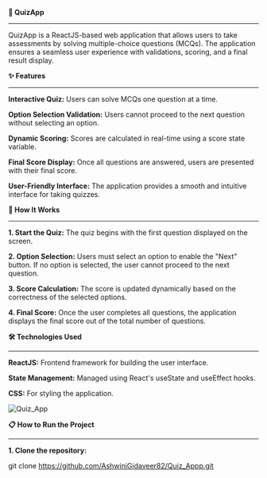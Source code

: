 **🎯 QuizApp**

------------------------------------------------------------------------------------------------------------------------------------------
QuizApp is a ReactJS-based web application that allows users to take assessments by solving multiple-choice questions (MCQs). The application ensures a seamless user experience with validations, scoring, and a final result display.

**✨ Features**

------------------------------------------------------------------------------------------------------------------------------------------

**Interactive Quiz:** Users can solve MCQs one question at a time.

**Option Selection Validation:** Users cannot proceed to the next question without selecting an option.

**Dynamic Scoring:** Scores are calculated in real-time using a score state variable.

**Final Score Display:** Once all questions are answered, users are presented with their final score.

**User-Friendly Interface:** The application provides a smooth and intuitive interface for taking quizzes.

**🚀 How It Works**

------------------------------------------------------------------------------------------------------------------------------------------
 **1. Start the Quiz:** The quiz begins with the first question displayed on the screen.

**2. Option Selection:** Users must select an option to enable the "Next" button.
If no option is selected, the user cannot proceed to the next question.

**3. Score Calculation:** The score is updated dynamically based on the correctness of the selected options.

**4. Final Score:** Once the user completes all questions, the application displays the final score out of the total number of questions.


**🛠️ Technologies Used**

------------------------------------------------------------------------------------------------------------------------------------------
**ReactJS:** Frontend framework for building the user interface.

**State Management:** Managed using React's useState and useEffect hooks.

**CSS:** For styling the application.

![Quiz_App](https://github.com/user-attachments/assets/1950c542-e7ea-4781-903f-b09b1250270a)



**📋 How to Run the Project**

------------------------------------------------------------------------------------------------------------------------------------------

**1. Clone the repository:**
   
git clone https://github.com/AshwiniGidaveer82/Quiz_Appp.git
